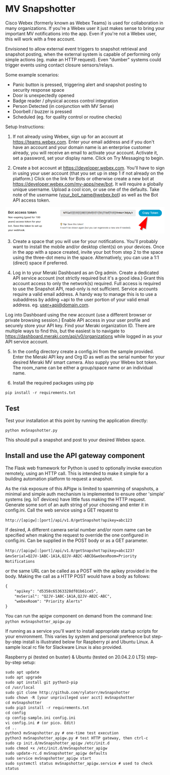 # MV Snapshotter

Cisco Webex (formerly known as Webex Teams) is used for collaboration in many organizations. If
you're a Webex user it just makes sense to bring your important MV notifications into the app.
Even if you're not a Webex user, this will work with a free account.

Envisioned to allow external event triggers to snapshot retrieval and snapshot posting, when the 
external system is capable of performing only simple actions (eg. make an HTTP request). Even
"dumber" systems could trigger events using contact closure sensors/relays.

Some example scenarios:
- Panic button is pressed, triggering alert and snapshot posting to security response space
- Door is unexpectedly opened
- Badge reader / physical access control integration
- Person Detected (in conjunction with MV Sense)
- Doorbell / buzzer is pressed
- Scheduled (eg. for quality control or routine checks)

Setup Instructions:
1. If not already using Webex, sign up for an account at https://teams.webex.com. Enter your email
address and if you don't have an account and your domain name is an enterprise customer already, you
will receive an email to activate your account. Activate it, set a password, set your display name. 
Click on Try Messaging to begin. 

2. Create a bot account at https://developer.webex.com. You'll have to sign in using your user account
(that you set up in step 1 if not already on the platform.) Click on the link for Bots or otherwise
create a new bot at https://developer.webex.com/my-apps/new/bot. It will require a globally unique
username. Upload a cool icon, or use one of the defaults.  Take note of the username 
(your_bot_name@webex.bot) as well as the Bot API access token.

![bot API key](Bot-API-key.png)

3. Create a space that you will use for your notifications. You'll probably want to install the mobile 
and/or desktop client(s) on your devices. Once in the app with a space created, invite your bot from 
step 2 to the space using the three-dot menu in the space. Alternatively, you can use a 1:1 (direct)
space if preferred.

4. Log in to your Meraki Dashboard as an Org admin. Create a dedicated API service account (not strictly
required but it's a good idea.) Grant this account access to only the network(s) required. Full access
is required to use the Snapshot API, read-only is not sufficient. Service accounts require a valid email
address. A handy way to manage this is to use a subaddress by adding +api to the user portion of your
valid email address. eg. user+api@domain.com. 

Log into Dashboard using the new account (use a different browser or private browsing session.) 
Enable API access in your user profile and securely store your API key. Find your Meraki organization
ID. There are multiple ways to find this, but the easiest is to navigate to 
https://dashboard.meraki.com/api/v0/organizations while logged in as your API service account.

5. In the config directory create a config.ini from the sample provided.  Enter the Meraki API key and
Org ID as well as the serial number for your desired Meraki MV smart camera. Also supply your Webex 
bot token. The room_name can be either a group/space name or an individual name.
   
6. Install the required packages using pip
```buildoutcfg
pip install -r requirements.txt
```

## Test
Test your installation at this point by running the application directly:
```
python mvSnapshotter.py
```
This should pull a snapshot and post to your desired Webex space. 

## Install and use the API gateway component
The Flask web framework for Python is used to optionally invoke execution remotely, using an HTTP call.
This is intended to make it simple for a building automation platform to request a snapshot. 

As the risk exposure of this APIgw is limited to spamming of snapshots, a minimal and simple auth
mechanism is implemented to ensure other 'simple' systems (eg. IoT devices) have little fuss making
the HTTP request. Generate some sort of an auth string of your choosing and enter it in config.ini.
Call the web service using a GET request to 

```http://[apigw]:[port]/api/v1.0/getSnapshot?apikey=abc123```

If desired, A different camera serial number and/or room name can be specified when making the request to 
override the one configured in config.ini. Can be supplied in the POST body or as a GET parameter.

```http://[apigw]:[port]/api/v1.0/getSnapshot?apikey=abc123?&mvSerial=Q2JV-1ABC-1A1A,Q2JV-AB2C-ABCD&webexRoom=Priority Notifications```

or the same URL can be called as a POST with the apikey provided in the body. Making the call as a HTTP
POST would have a body as follows:
```buildoutcfg
{
    "apikey": "d5358c65363328df01b61ce5",
    "mvSerial": "Q2JV-1ABC-1A1A,Q2JV-AB2C-ABC",
    "webexRoom": "Priority Alerts"
}
```

You can run the apigw component on demand from the command line:
```python mvSnapshotter_apigw.py```

If running as a service you'll want to install appropriate startup scripts for your environment. 
This varies by system and personal preference but step-by-step install is illustrated below for
Raspberry pi and Ubuntu Linux. A sample local rc file for Slackware Linux is also provided. 

Raspberry pi (tested on buster) & Ubuntu (tested on 20.04.2.0 LTS) step-by-step setup:
```
sudo apt update
sudo apt upgrade
sudo apt install git python3-pip
cd /usr/local
sudo git clone http://github.com/rylatorr/mvSnapshotter
sudo chown -R [your unprivileged user acct] mvSnapshotter
cd mvSnapshotter
sudo pip3 install -r requirements.txt
cd config
cp config-sample.ini config.ini
vi config.ini # (or pico. Edit)
cd ..
python3 mvSnapshotter.py # one-time test execution
python3 mvSnapshotter_apigw.py # test HTTP gateway, then ctrl-c
sudo cp init.d/mvSnapshotter_apigw /etc/init.d
sudo chmod +x /etc/init.d/mvSnapshotter_apigw
sudo update-rc.d mvSnapshotter_apigw defaults
sudo service mvSnapshotter_apigw start
sudo systemctl status mvSnapshotter_apigw.service # used to check status
```
